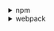 <details><summary>npm</summary>

## NODE

node 가 어플리케이션에 직접사용되진않지만, 개발환경에 적지않게 영향을 준다.

**최신 스펙으로 개발**
최신 스펙으로 개발할 수 있다.
브라우저는 지원속도가 느린데, babel 가 webpack 을 통해 지원하는 것이 필요하다. node 위에서 돌아가는 툴이다.

**빌드 자동화**

브라우저에는 압축되고, 난독화되고 포리필이 추가된 코드가 올라간다. 일련의 빌드과정을 이해하는데 node 가 필요하며, 라이브러리 의존성을 해결하고 테스트 자동화에도 사용된다.

**개발환경 커스터마이징**
cra 등의 자동화된 환경을 사용할 수도 있지만 커스터마이징이 필요한 경우도 있다.

## NPM

package.json

기본으로 제공하는 커멘드
start, install 등의 기본제공 커멘드가 있고, npm start 와 같이 사용가능하다. 이외 별도의 커멘드 추가시, npm run ~~ 와 같이 사용가능하다.

## 패키지 설치

### CDN

script 태그와 함께 외부 라이브러리를 다운하여 사용할 수 있다.
CDN 서비스에 장애가 나면 프로그램이 삑나는 단점이 있다.

### 직접 다운

라이브러리 주소에서 직접 다운 해서 프로젝트에 추가할 수도 있다.
CDN 서버 장애에 대응은 가능하지만, 라이브러리 업데이트 시 수작업으로 다운하는 것이 귀찮다.

### npm

npm install ~~ 시 라이브러리 설치를 설치가능하다.
dependency에 라이브러리와 버전정보가 추가된다.

### 버전

패키지 버전을 엄격하게 제한한다면 업그레이드가 힘들고, 느슨하게 제한한다면 코드관리작업이 필요하다.

**semantic version**

- major: 기존 버전과 호환 x
- minor: 호환 및 기능 추가
- patch: 호환 및 버그 수정

```
// 특정 버전
1.2.3

// 높거나 낮은 경우
>1.2.3
>=1.2.3
<1.2.3
<=1.2.3

// 틸드 캐럿
~1.2.3 // 1.2.3 부터 1.3 미만 마이너가 없으면 갱신
^1.2.3 // 1.2.3 부터 2.0.0, 0.x 버전은 패치만 갱신
```

정식 릴리즈 전에는 패키지 하위호환성을 지키지 않는 경우도 많으므로 캐럿을 사용하여 하위호환성을 유지할 수 있다.

</details>

<details>

<summary>webpack</summary>
script 태그를 사용하여 js 를 로딩하는 방식은 전역스코프를 공유하기때문에 네임스페이스가 오염되는 문제가 있다.

IIFE

## 모듈

### commonJS 방식

exports 키워드로 모듈을 만들고 require 빌트인 함수로 다른 스코프에서 불러들인다.

```js
// math.js
exports function sum(a,b) {return a+b}

//app.js
const sum = require('./math.js');
sum(1,2)
```

### AMD

비동기로 로딩되는 환경에서 모듈을 사용

### UMD

AMD 기반으로 CommonJs 방식까지 지원

## es6 표준 모듈

```html
<script type="module"></script>
```

모던 브라우저는 대부분 지원한다.

## webpack

하나의 자바스크립트 모듈에서 다른 모듈을 import 하면 의존관계가 생긴다
모듈로 연결된 여러개의 자바스크립트 파일을 하나의 파일로 합쳐주고, 그파일을 번들이라고한다. webpack 을 번들러라고 한다.

옵션
mode: development production none / 개발환경, 운영환경인지에 따라 옵션부여
entry: 의존관계 모듈이 시작되는 부분, entry를 통해 모듈을 합침.
output: 모듈을 저장하는 부분

```
node_modules/.bin/webpack --mode development --entry ./src/app.js --output-path dist
```

config: webpack 설정파일을 지정할 수 있다.
npm script 사용시, 설치된 webpack 을 찾아서 명령어를 실행하며, 기본적으로 webpack.config.js 설정파일을 읽어서 번들링을 진행한다.

### entry, output

entry에서는 모듈이 시작되는 파일을 지정할 수 있다.
output 에서는 번들이 올라갈 경로를 지정하고 파일이름을 지정가능하다.

```
const path = require('path');

module.exports = {
  mode: 'development',
  entry: {
    main: './src/app.js',
  },
  output: {
    path: path.resolve('./dist'), // 절대 경로를 계산해준다.
    filename: '[name].js',
  },
};
```

### 로더

웹팩은 이미지, 폰트 css 모두를 모듈로 바라본다. 그렇기 때문에 웹팩으로 빌드하는 js 파일에서는 js 파일이외의 파일도 import 구문으로 로드할 수 있다.
웹팩의 로더가 하는 역할이다.

- 각 파일을 처리한다.
  - 각파일의 패턴을 명시하고, 패턴에 매치되는 파일들은 로더함수를 통해 처리한다.

webpack config 파일에서, module.rules key에서 처리할 파일마다 작성할 수 있다.

자주 사용하는 로더

css-loader
css를 모듈로 만들어 js 파일에서도 import 할 수 있게 모든 css파일에 대해 처리한다.
css-loader 만사용해서는 css 를 dom 에 적용할 수 없다. html 에 직접 적용되어 cssom을 만들어야하기 때문이다.

style-loader
js 로 변경된 css 코드를 html에 넣어준다.

css 를 처리할 때 위 두개 로더가 필요하며, use key 로 일괄 처리가능하다.

file-loader
이미지 파일도 적용할 수 있다.
css 파일에서 img 파일도 가져올 수 있다.

웹팩은 빌드할때마다 unique한 해시값을 생성한다. 파일 이름이 같고 내용이 달라지면 cashe busting 이 발생하기 때문이다.

publicPath는 경로앞에 추가되는 문자열을 명시한다. dist 파일에 저장된 이미지파일을 사용하려고 할때 사용한다.
name은 파일아웃풋을 만들때의 파일형식을 명시한다. hash 값을 추가해 cache busting 을 방지할 수 있다.

url loader
한페이지에서 사용하는 이미지가 많으면 요청횟수가 많아져 사이트 성능이 낮아질 수 있다.
작은파일의 경우 base64 로 인코딩해서 문자열 형태로 소스코드에 넣을 수 있다.
limit 키를 통해 파일 사이즈 기준을 잡을 수 있다.
limit 값 이상의 파일에 대한 처리는 file loader 에 위임한다.

### 플러그인

로더가 파일단위로 처리하는 반면 플러그인은 번들된 결과물을 처리한다. 자바스크립트 난독화, 텍스트 추출에 사용

플러그인은 클래스로 작성한다.

- apply method 를 호출하면 웹팩은 complier 객체를 주입한다.

- emit 이벤트를 통해 번들링된 결과물에 접근할 수 있다.
  - compilation, callback 중 compliation 인자로 번들링 결과물에 접근할 수 있다.
- config 파일에서, plugins 키 배열에 넣어준다.
- 번들파일에 대해서 단 한번 실행된다.
- compilation.assets[key].source 함수를 재정의 함으로서, 번들링 결과물 내용을 바꿀 수 있다.

**BannerPlugin**
번들링 결과물에 추가적인 정보를 주석으로 작성할 수 있다.빌드 정보, 커밋 버전 등을 추가한다.

```js
const webpack = require('webpack');

module.exports = {
  plugins: [
    new webpack.BannerPlugin({
      // banner: 'banner~~',
      // 번들이 컴파일되는 시점, 즉 빌드 시점을 얻기 위해 함수 표현식으로 전달가능하다.
      banner: () => `build time: ${new Date().toLocaleString()}`, // 함수 블록은 호출되는 시점에 실행되기 때문에 빌드 시점을 기록가능하다.
    }),
  ],
};
```

**DefinePlugin**

어플리케이션의 환경의존적인 정보를 제공한다.
예를들어 프론트엔드 소스코드는 api 주소를 포함한다. 개발환경과 운영환경에서 주솟값이 다르므로 이러한 값들은 각 환경에서 다른 값들을 갖게 해야한다. Define Plugin 은 환경의존적인 값을 곤리할 수 있도록 해주므로 동적으로 환경에따라 다른 값을 주입해줄 수 있다.

```js
const webpack = require('webpack');

export default {
  plugins: [
    new webpack.DefinePlugin({
      JIMAN: '123 + 123', // 표현식을 문자열 형태로 전달하면 표현식이 평가된 값이 주입된다.
      JIMAN2: JSON.stringify('123 + 123'), // 코드가 아닌 문자열 자체를 전달하고 싶으면 JSON.stringify 메서드를 사용한다.
      'api.domain': JSON.stringify('dev.api.domain.com'), // 객체형태(키와 값)로도 전달할 수 있다.
    }),
  ],
};
```

노드 환경정보는 기본값으로 제공한다.
웹팩 설정의 mode 값에 설정한 값이 들간다.

```js
process.env.NODE_ENV; // 'development'
```

**HtmlWebpackPlugin**
html 파일을 후처리하는데 사용된다.

```html
<!DOCTYPE html>
<html>
  <head>
    <title>타이틀<%= env %></title>
  </head>
  <body></body>
</html>
```

위 `<%= env %>` 에 HtmlWebpackPlugin은 빌드 타임에 env 에 입력된 값을 주입해준다. 즉, 빌드 타임에 동적으로 html 에 값을 입력할 수 있다.
env는 전달받은 env 변수 값을 출력한다.

추가로, 빌드 결과물을 로딩하는 코드를 생성해준다.

```js
const HtmlWebpackPlugin = require('html-webpack-plugin');

module.exports {
  plugins: [
    new HtmlWebpackPlugin({
      template: './src/index.html', // html 에 번들을 로드하는 script 태그가 없어도 자동으로 주입해준다. html 을 덜 의존적인 코드로 만들어준다.
      // html에 동적으로 값을 넣어줄 수 있다. <% = env %> 와 같이 사용할 수 있다.
      templateParameters: {
        env: process.env.NODE_ENV
      },
      minify: {
        collapseWhitespace: true, // 빈칸을 제거한다.
        removeComments: true, // 주석을 제거한다.
      },
      hash: true
    })
  ]
}
```

**CleanWebpackPlugin**
빌드 이전 결과물을 제거할 수 있다. 파일을 덮어쓰는 경우 업데이트가 되겠지만, 그렇지 않은 경우 재빌드시 쓰이지 않지만 남아있는 파일이 있을 수 있다.
재빌드 시 이전 결과물을 제거한 후 번들을 생성하는 역할을 한다.

```js
const { CleanWebpackPlugin } = require('clean-webpack-plugin');

module.exports = {
  plugins: [new CleanWebpackPlugin()],
};
```

**MiniCssExtractPlugin**
브라우저에서 하나의 큰파일을 다운로드하는것보다 여러개의 작은 파일을 동시에 다운로드하는 것이 빠르다.
css 를 별도 파일로 뽑아낼 수 있다.

```js
const MiniCssExtractPlugin = require('mini-css-extract-plugin');

module.exports = {
  plugins: [
    // 개발환경에서는 자바스크립트 파일 하나로 빌드하는것이 빠르게 빌드된다.
    ...(process.env.NODE_ENV === 'production'
      ? [new MiniCssExtractPlugin({ filename: `[name].css` })]
      : []),
  ],
};
```

</details>
